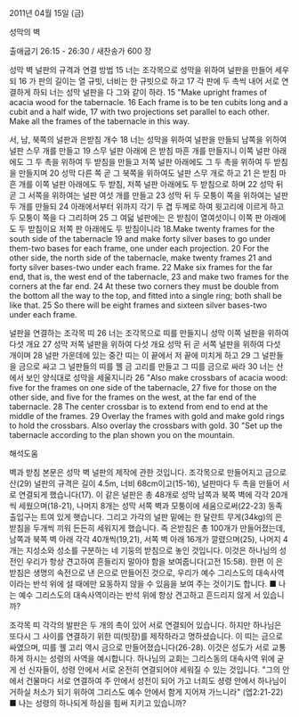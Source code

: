 2011년 04월 15일 (금)

성막의 벽



출애굽기 26:15 - 26:30 / 새찬송가 600 장


성막 벽 널판의 규격과 연결 방법
15 너는 조각목으로 성막을 위하여 널판을 만들어 세우되 16 가 판의 길이는 열 규빗, 너비는 한 규빗으로 하고 17 각 판에 두 촉씩 내어 서로 연결하게 하되 너는 성막 널판을 다 그와 같이 하라.
15 "Make upright frames of acacia wood for the tabernacle. 16 Each frame is to be ten cubits long and a cubit and a half wide, 17 with two projections set parallel to each other. Make all the frames of the tabernacle in this way.

서, 남, 북쪽의 널판과 은받침 개수
18 너는 성막을 위하여 널판을 만들되 남쪽을 위하여 널판 스무 개를 만들고 19 스무 널판 아래에 은 받침 마흔 개를 만들지니 이쪽 널판 아래에도 그 두 촉을 위하여 두 받침을 만들고 저쪽 널판 아래에도 그 두 촉을 위하여 두 받침을 만들지며 20 성막 다른 쪽 곧 그 북쪽을 위하여도 널판 스무 개로 하고 21 은 받침 마흔 개를 이쪽 널판 아래에도 두 받침, 저쪽 널판 아래에도 두 받침으로 하며 22 성막 뒤 곧 그 서쪽을 위하여는 널판 여섯 개를 만들고 23 성막 뒤 두 모퉁이 쪽을 위하여는 널판 두 개를 만들되 24 아래에서부터 위까지 각기 두 겹 두께로 하여 윗고리에 이르게 하고 두 모퉁이 쪽을 다 그리하며 25 그 여덟 널판에는 은 받침이 열여섯이니 이쪽 판 아래에도 두 받침이요 저쪽 판 아래에도 두 받침이니라
18.Make twenty frames for the south side of the tabernacle 19 and make forty silver bases to go under them-two bases for each frame, one under each projection. 20 For the other side, the north side of the tabernacle, make twenty frames 21 and forty silver bases-two under each frame. 22 Make six frames for the far end, that is, the west end of the tabernacle, 23 and make two frames for the corners at the far end. 24 At these two corners they must be double from the bottom all the way to the top, and fitted into a single ring; both shall be like that. 25 So there will be eight frames and sixteen silver bases-two under each frame.

널판을 연결하는 조각목 띠
26 너는 조각목으로 띠를 만들지니 성막 이쪽 널판을 위하여 다섯 개요 27 성막 저쪽 널판을 위하여 다섯 개요 성막 뒤 곧 서쪽 널판을 위하여 다섯 개이며 28 널판 가운데에 있는 중간 띠는 이 끝에서 저 끝에 미치게 하고 29 그 널판들을 금으로 싸고 그 널판들의 띠를 꿸 금 고리를 만들고 그 띠를 금으로 싸라 30 너는 산에서 보인 양식대로 성막을 세울지니라
26 "Also make crossbars of acacia wood: five for the frames on one side of the tabernacle, 27 five for those on the other side, and five for the frames on the west, at the far end of the tabernacle. 28 The center crossbar is to extend from end to end at the middle of the frames. 29 Overlay the frames with gold and make gold rings to hold the crossbars. Also overlay the crossbars with gold. 30 "Set up the tabernacle according to the plan shown you on the mountain.

해석도움





벽과 받침
본문은 성막 벽 널판의 제작에 관한 것입니다.  조각목으로 만들어지고 금으로 산(29) 널판의 규격은 길이 4.5m, 너비 68cm이고(15-16), 널판마다 두 촉을 만들어 서로 연결되게 했습니다(17). 이 같은 널판은 총 48개로 성막 남쪽과 북쪽 벽에 각각 20개씩 세웠으며(18-21), 나머지 8개는 성막 서쪽 벽과 모퉁이에 세움으로써(22-23) 동족 출입구는 트여 있게 햇습니다. 그리고 가각의 널판 밑에는 한 달란트 무게(34kg)의 은 받침을 두개씩 끼워 든든히 세워지게 했습니다. 즉 은받침은 총 100개가 만들어졌는데, 남쪽과 북쪽 벽 아래 각각 40개씩(19,21), 서쪽 벽 아래 16개가 깔렸으며(25), 나머지 4개는 지성소와 성소를 구분하는 네 기둥의 받침으로 놓인 것입니다. 이것은 하나님의 성전인 우리가 항상 견고하여 흔들리지 말아야 함을 보여줍니다(고전 15:58). 한편 이 은받침은 생명의 속전으로 낸 은으로 만들어진 것으로, 우리가 예수 그리스도의 대속사역이라는 반석 위에 설 때에만 요동하지 않을 수 있음을 보여 주는 것이기도 합니다.
■ 나는 예수 그리스도의 대속사역이라는 반석 위에 항상 견고하고 흔드리지 않게 서 있습니까?

조각목 띠
각각의 발판은 두 개의 촉이 있어 서로 연결되어 있습니다.  하지만 하나님은 또다시 그 사이를 연결하기 위한 띠(빗장)를 제작하라고 명하셨습니다.  이 띠는 금으로 싸였으며, 띠를 궬 고리 역시 금으로 만들어졌습니다(26-28). 이것은 성도가 서로 교통하게 하시는 성령의 사역을 예시합니다.  하나님의 교회는 그리스동의 대속사역 위에 굳게 선 신자들이, 성령 안에서 서로 온전히 연결되어야 세워질 수 있는 것입니다. "그의 안에서 건물마다 서로 연결하여 주 안에서 성전이 되어 가고 너희도 셩령 안에서 하나님이 거하실 처소가 되기 위하여 그리스도 예수 안에서 함게 지어져 가느니라" (엡2:21-22)
■ 나는 성령의 하나되게 하심을 힘써 지키고 있습니까?